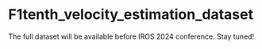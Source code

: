 # F1tenth_velocity_estimation_dataset

The full dataset will be available before IROS 2024 conference. Stay tuned!
